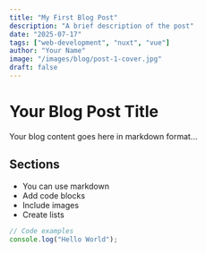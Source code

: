 ```yaml
---
title: "My First Blog Post"
description: "A brief description of the post"
date: "2025-07-17"
tags: ["web-development", "nuxt", "vue"]
author: "Your Name"
image: "/images/blog/post-1-cover.jpg"
draft: false
---
```


# Your Blog Post Title

Your blog content goes here in markdown format...

## Sections
- You can use markdown
- Add code blocks
- Include images
- Create lists

```javascript
// Code examples
console.log("Hello World");
